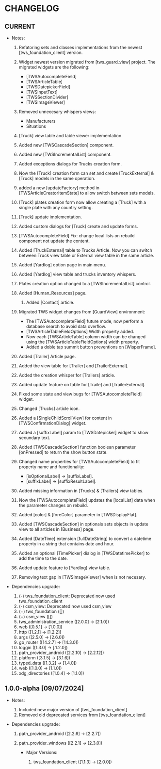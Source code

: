 # CHANGELOG

## CURRENT

- Notes:

    1. Refatoring sets and classes implementations from the newest [tws_foundation_client] version.
    2. Widget newest version migrated from [tws_guard_view] project. The migrated widgets are the following:
        - [TWSAutocompleteField]
        - [TWSArticleTable]
        - [TWSDatepickerField]
        - [TWSInputText]
        - [TWSSectionDivider]
        - [TWSImageViewer]
    3. Removed unnecesary whispers views:
        - Manufacturers
        - Situations
    4. [Truck] view table and table viewer implementation.
    5. Added new [TWSCascadeSection] component.
    6. Added new [TWSIncrementalList] component.
    7. Added exceptions dialogs for Trucks creation form.
    8. Now the [Truck] creation form can set and create [TruckExternal] & [Truck] models
    in the same operation.
    9. added a new [updateFactory] method in [TWSArticleCreatorItemState] to allow switch between sets models.
    10. [Truck] plates creation form now allow creating a [Truck] with a single plate with any country setting.
    11. [Truck] update implementation.
    12. Added custom dialogs for [Truck] create and update forms.
    13. [TWSAutocompleteField] Fix: change local lists on rebuild component not update the content.
    14. Added [TruckExternal] table to Trucks Article. Now you can switch between Truck view table or External view table in the same article.
    15. Added [Yardlog] option page in main menu.
    16. Added [Yardlog] view table and trucks inventory whispers.
    17. Plates creation option changed to a [TWSIncrementalList] control.

    18. Added [Human_Resources] page.

        1. Added [Contact] article.
    
    19. Migrated TWS widget changes from [GuardView] environment: 
        - The [TWSAutocompleteField] future mode, now perform a database search to avoid data overflow.
        - [TWSArticleTableFieldOptions] Width property added.
        - Now each [TWSArticleTable] column width can be changed using the [TWSArticleTableFieldOptions] width property.
        - Added a doble tap summit button preventions on [WisperFrame].

    20. Added [Trailer] Article page.
    21. Added the view table for [Trailer] and [TrailerExternal].
    22. Added the creation whisper for [Trailers] article.
    23. Added update feature on table for [Traile] and [TrailerExternal].
    24. Fixed some state and view bugs for [TWSAutocompleteField] widget.
    25. Changed [Trucks] article icon.
    26. Added a [SingleChildScrollView] for content in [TWSConfirmationDialog] widget.
    27. Added a [suffixLabel] param to [TWSDatepicker] widget to show secundary text.
    28. Added [TWSCascadeSection] function boolean parameter [onPressed] to return the show button state.
    29. Changed name properties for [TWSAutocompleteField] to fit property name and functionality:
        - [isOptionalLabel] -> [suffixLabel].
        - [suffixLabel] -> [suffixResultLabel].
    30. Added missing information in [Trucks] & [Trailers] view tables.
    31. Now the [TWSAutocompleteField] updates the [localList] data when the parameter changes on rebuild.
    32. Added [color] & [foreColor] parameter in [TWSDisplayFlat].
    33. Added [TWSCascadeSection] in optionals sets objects in update view to all articles in [Business] page.
    34. Added [DateTime] extension [fullDateString] to convert a datetime property in a string that contains date and hour.
    35. Added an optional [TimePicker] dialog in [TWSDatetimePicker] to add the time to the date.
    36. Added update feature to [Yardlog] view table.
    37. Removing text gap in [TWSImageViewer] when is not necesary.
    
- Dependencies upgrade:
    1. (-) tws_foundation_client: Deprecated now used tws_foundation_client
    2. (-) csm_view: Deprecated now used csm_view
    3. (+) tws_foundation ([])
    4. (+) csm_view ([])
    5. tws_administration_service ([2.0.0] -> [2.1.0])
    6. web ([0.5.1] -> [1.0.0])
    7. http ([1.2.1] -> [1.2.2])
    8. args ([2.5.0] -> [2.6.0])
    9. go_router ([14.2.7] -> [14.3.0])
    10. loggin ([1.3.0] -> [.1.2.0])
    11. path_provider_android ([2.2.10] -> [2.2.12])
    12. platform ([3.1.5] -> [3.1.6])
    13. typed_data ([1.3.2] -> [1.4.0])
    14. web ([1.0.0] -> [1.1.0])
    15. xdg_directories ([1.0.4] -> [1.1.0])

## 1.0.0-alpha [09/07/2024]

- Notes:

    1. Included new major version of [tws_foundation_client]
    2. Removed old deprecated services from [tws_foundation_client]

- Dependencies upgrade:

    1. path_provider_android ([2.2.6] -> [2.2.7])
    2. path_provider_windows ([2.2.1] -> [2.3.0])

        - Major Versions:

            1. tws_foundation_client ([1.1.3] -> [2.0.0])
